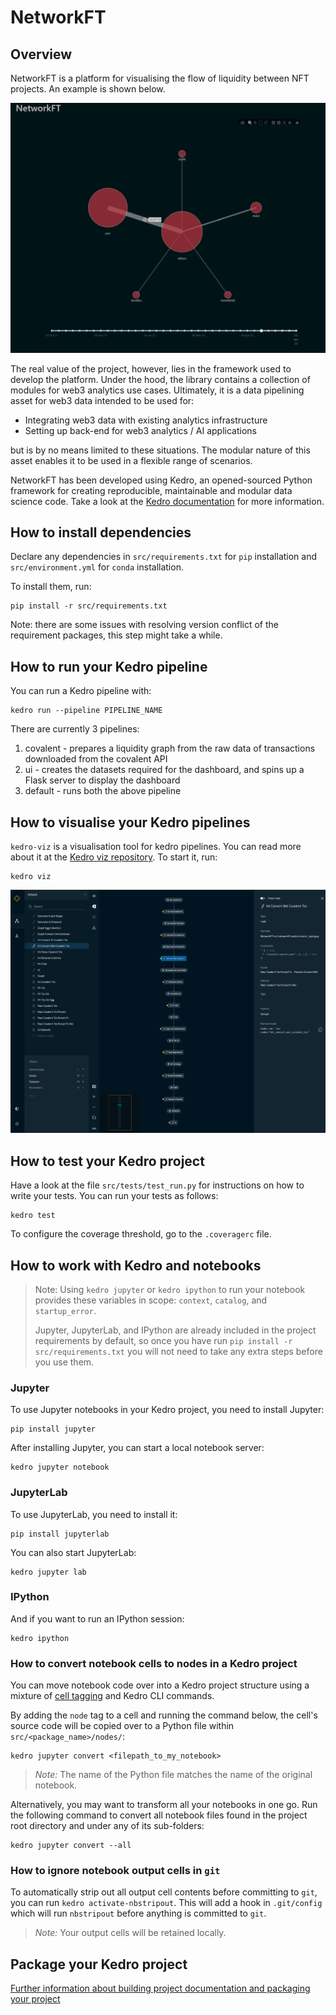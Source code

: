 # NetworkFT

## Overview


NetworkFT is a platform for visualising the flow of liquidity between NFT projects. 
An example is shown below.

![Dashboard example](docs/img/dashboard.png)

The real value of the project, however, lies in the framework used to develop the 
platform. Under the hood, the library contains a collection of modules for web3 
analytics use cases. Ultimately, it is a data pipelining asset for web3 data 
intended to be used for:

- Integrating web3 data with existing analytics infrastructure
- Setting up back-end for web3 analytics / AI applications

but is by no means limited to these situations. The modular nature of this asset 
enables it to be used in a flexible range of scenarios.

NetworkFT has been developed using Kedro, an opened-sourced Python framework 
for creating reproducible, maintainable and modular data science code. Take a look at 
the [Kedro documentation](https://kedro.readthedocs.io) for more information.

## How to install dependencies

Declare any dependencies in `src/requirements.txt` for `pip` installation and 
`src/environment.yml` for `conda` installation.

To install them, run:

```
pip install -r src/requirements.txt
```
Note: there are some issues with resolving version conflict of the requirement 
packages, this step might take a while.

## How to run your Kedro pipeline

You can run a Kedro pipeline with:

```
kedro run --pipeline PIPELINE_NAME
```

There are currently 3 pipelines: 

1. covalent - prepares a liquidity graph from the raw data of transactions 
   downloaded from the covalent API
2. ui - creates the datasets required for the dashboard, and spins up a Flask server 
   to display the dashboard
3. default - runs both the above pipeline

## How to visualise your Kedro pipelines

`kedro-viz` is a visualisation tool for kedro pipelines. You can read more about it 
at the [Kedro viz repository](https://github.com/kedro-org/kedro-viz). To start it, run:

```
kedro viz
```
![kedro viz example](docs/img/kedro_viz.png)


## How to test your Kedro project

Have a look at the file `src/tests/test_run.py` for instructions on how to write your tests. You can run your tests as follows:

```
kedro test
```

To configure the coverage threshold, go to the `.coveragerc` file.

## How to work with Kedro and notebooks

> Note: Using `kedro jupyter` or `kedro ipython` to run your notebook provides these variables in scope: `context`, `catalog`, and `startup_error`.
>
> Jupyter, JupyterLab, and IPython are already included in the project requirements by default, so once you have run `pip install -r src/requirements.txt` you will not need to take any extra steps before you use them.

### Jupyter
To use Jupyter notebooks in your Kedro project, you need to install Jupyter:

```
pip install jupyter
```

After installing Jupyter, you can start a local notebook server:

```
kedro jupyter notebook
```

### JupyterLab
To use JupyterLab, you need to install it:

```
pip install jupyterlab
```

You can also start JupyterLab:

```
kedro jupyter lab
```

### IPython
And if you want to run an IPython session:

```
kedro ipython
```

### How to convert notebook cells to nodes in a Kedro project
You can move notebook code over into a Kedro project structure using a mixture of [cell tagging](https://jupyter-notebook.readthedocs.io/en/stable/changelog.html#release-5-0-0) and Kedro CLI commands.

By adding the `node` tag to a cell and running the command below, the cell's source code will be copied over to a Python file within `src/<package_name>/nodes/`:

```
kedro jupyter convert <filepath_to_my_notebook>
```
> *Note:* The name of the Python file matches the name of the original notebook.

Alternatively, you may want to transform all your notebooks in one go. Run the following command to convert all notebook files found in the project root directory and under any of its sub-folders:

```
kedro jupyter convert --all
```

### How to ignore notebook output cells in `git`
To automatically strip out all output cell contents before committing to `git`, you can run `kedro activate-nbstripout`. This will add a hook in `.git/config` which will run `nbstripout` before anything is committed to `git`.

> *Note:* Your output cells will be retained locally.

## Package your Kedro project

[Further information about building project documentation and packaging your project](https://kedro.readthedocs.io/en/stable/tutorial/package_a_project.html)
